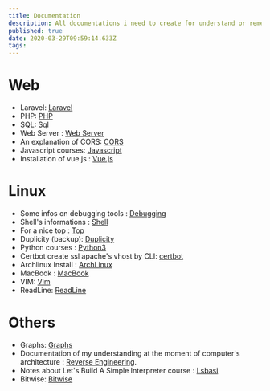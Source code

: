 ```yaml
---
title: Documentation
description: All documentations i need to create for understand or remember
published: true
date: 2020-03-29T09:59:14.633Z
tags: 
---
```


# Web

- Laravel: [Laravel](Laravel)
- PHP: [PHP](php)
- SQL: [Sql](sql)
- Web Server : [Web Server](web-server)
- An explanation of CORS: [CORS](cors)
- Javascript courses: [Javascript](javascript)
- Installation of vue.js : [Vue.js](vue-js)

# Linux

- Some infos on debugging tools : [Debugging](debugging)
- Shell's informations : [Shell](shell)
- For a nice top : [Top](top)
- Duplicity (backup): [Duplicity](duplicity)
- Python courses : [Python3](python-3)
- Certbot create ssl apache's vhost by CLI: [certbot](certbot)
- Archlinux Install : [ArchLinux](archlinux)
- MacBook : [MacBook](mac-book)
- VIM: [Vim](vim)
- ReadLine: [ReadLine](readline)

# Others

- Graphs: [Graphs](graphs)
- Documentation of my understanding at the moment of computer's architecture : [Reverse Engineering](reverse-engineering).
- Notes about Let's Build A Simple Interpreter course : [Lsbasi](lets-build-a-simple-interpreter)
- Bitwise: [Bitwise](Bitwise)
